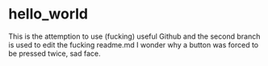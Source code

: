 # hello_world
This is the attemption to use (fucking) useful Github
and the second branch is used to edit the fucking readme.md
I wonder why a button was forced to be pressed twice, sad face.
